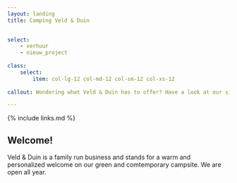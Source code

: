 ```yaml
---
layout: landing
title: Camping Veld & Duin

    
select:
    - verhuur
    - nieuw_project
    
class:
    select:
        item: col-lg-12 col-md-12 col-sm-12 col-xs-12
        
callout: Wondering what Veld & Duin has to offer? Have a look at our site and find out. We’d love to see you soon!

---
```

{% include links.md %}

## Welcome!

Veld & Duin is a family run business and stands for a warm and personalized welcome on our green and comtemporary campsite.
We are open all year.
